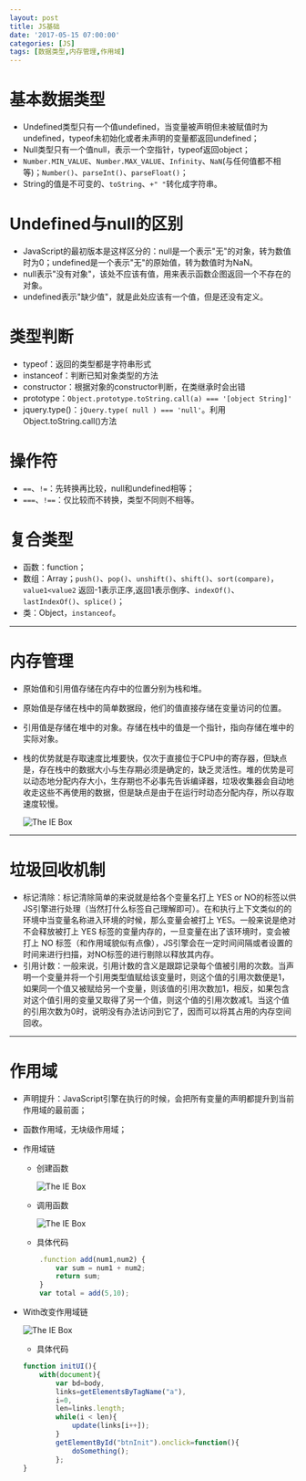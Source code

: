```yaml
---
layout: post
title: JS基础
date: '2017-05-15 07:00:00'
categories: [JS]
tags: [数据类型,内存管理,作用域]
---
```


# 基本数据类型
  * Undefined类型只有一个值undefined，当变量被声明但未被赋值时为undefined，typeof未初始化或者未声明的变量都返回undefined；
  * Null类型只有一个值null，表示一个空指针，typeof返回object；
  * `Number.MIN_VALUE`、`Number.MAX_VALUE`、`Infinity`、`NaN`(与任何值都不相等)；`Number()`、`parseInt()`、`parseFloat()`；
  * String的值是不可变的、`toString`、`+" "`转化成字符串。

# Undefined与null的区别
  * JavaScript的最初版本是这样区分的：null是一个表示"无"的对象，转为数值时为0；undefined是一个表示"无"的原始值，转为数值时为NaN。
  * null表示"没有对象"，该处不应该有值，用来表示函数企图返回一个不存在的对象。
  * undefined表示"缺少值"，就是此处应该有一个值，但是还没有定义。

# 类型判断
  * typeof：返回的类型都是字符串形式
  * instanceof：判断已知对象类型的方法
  * constructor：根据对象的constructor判断，在类继承时会出错
  * prototype：`Object.prototype.toString.call(a) === '[object String]'`
  * jquery.type()：`jQuery.type( null ) === 'null'`。利用Object.toString.call()方法

# 操作符
   * `==`、`!=`：先转换再比较，null和undefined相等；
   * `===`、`!==`：仅比较而不转换，类型不同则不相等。

# 复合类型
  * 函数：function；
  * 数组：Array；`push()`、`pop()`、`unshift()`、`shift()`、`sort(compare)`，`value1<value2` 返回-1表示正序,返回1表示倒序、`indexOf()`、`lastIndexOf()`、`splice()`；
  * 类：Object，`instanceof`。

---
# 内存管理
  * 原始值和引用值存储在内存中的位置分别为栈和堆。
  * 原始值是存储在栈中的简单数据段，他们的值直接存储在变量访问的位置。
  * 引用值是存储在堆中的对象。存储在栈中的值是一个指针，指向存储在堆中的实际对象。
  * 栈的优势就是存取速度比堆要快，仅次于直接位于CPU中的寄存器，但缺点是，存在栈中的数据大小与生存期必须是确定的，缺乏灵活性。堆的优势是可以动态地分配内存大小，生存期也不必事先告诉编译器，垃圾收集器会自动地收走这些不再使用的数据，但是缺点是由于在运行时动态分配内存，所以存取速度较慢。
  
    ![The IE Box]({{site.baseurl}}/assets/images/2017/j1.jpg)

---
# 垃圾回收机制
  * 标记清除：标记清除简单的来说就是给各个变量名打上 YES or NO的标签以供JS引擎进行处理（当然打什么标签自己理解即可）。在和执行上下文类似的的环境中当变量名称进入环境的时候，那么变量会被打上 YES。一般来说是绝对不会释放被打上 YES 标签的变量内存的，一旦变量在出了该环境时，变会被打上 NO 标签（和作用域貌似有点像），JS引擎会在一定时间间隔或者设置的时间来进行扫描，对NO标签的进行剔除以释放其内存。
  * 引用计数：一般来说，引用计数的含义是跟踪记录每个值被引用的次数。当声明一个变量并将一个引用类型值赋给该变量时，则这个值的引用次数便是1，如果同一个值又被赋给另一个变量，则该值的引用次数加1，相反，如果包含对这个值引用的变量又取得了另一个值，则这个值的引用次数减1。当这个值的引用次数为0时，说明没有办法访问到它了，因而可以将其占用的内存空间回收。

---
# 作用域
  * 声明提升：JavaScript引擎在执行的时候，会把所有变量的声明都提升到当前作用域的最前面；
  * 函数作用域，无块级作用域；
  * 作用域链
    * 创建函数

      ![The IE Box]({{site.baseurl}}/assets/images/2017/j2.jpg)

    * 调用函数

      ![The IE Box]({{site.baseurl}}/assets/images/2017/j3.jpg)

    * 具体代码
    
    ``` javascript 
        .function add(num1,num2) {
            var sum = num1 + num2;
            return sum;
        }
        var total = add(5,10);
    ``` 
  * With改变作用域链

    ![The IE Box]({{site.baseurl}}/assets/images/2017/j4.jpg)

    * 具体代码

    ``` javascript 
    function initUI(){
        with(document){
            var bd=body,
            links=getElementsByTagName("a"),
            i=0,
            len=links.length;
            while(i < len){
                update(links[i++]);
            }
            getElementById("btnInit").onclick=function(){
                doSomething();
            };
    }
    ``` 

